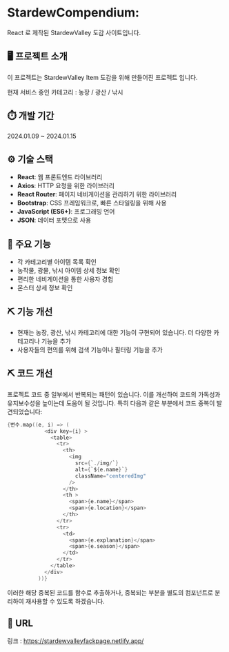 # StardewCompendium:
React 로 제작된 StardewValley 도감 사이트입니다.

## 🖥️ 프로젝트 소개
이 프로젝트는 StardewValley Item 도감을 위해 만들어진 프로젝트 입니다.

현재 서비스 중인 카테고리 : 농장 / 광산 / 낚시 

## ⏱️ 개발 기간
2024.01.09 ~ 2024.01.15

## ⚙️ 기술 스택
- **React**: 웹 프론트엔드 라이브러리
- **Axios**: HTTP 요청을 위한 라이브러리
- **React Router**: 페이지 네비게이션을 관리하기 위한 라이브러리
- **Bootstrap**: CSS 프레임워크로, 빠른 스타일링을 위해 사용
- **JavaScript (ES6+)**: 프로그래밍 언어
- **JSON**: 데이터 포맷으로 사용

## 🚀 주요 기능
- 각 카테고리별 아이템 목록 확인
- 농작물, 광물, 낚시 아이템 상세 정보 확인
- 편리한 네비게이션을 통한 사용자 경험
- 몬스터 상세 정보 확인 

## ⛏️ 기능 개선
- 현재는 농장, 광산, 낚시 카테고리에 대한 기능이 구현되어 있습니다. 더 다양한 카테고리나 기능을 추가
- 사용자들의 편의를 위해 검색 기능이나 필터링 기능을 추가


## ⛏️ 코드 개선

프로젝트 코드 중 일부에서 반복되는 패턴이 있습니다. 이를 개선하여 코드의 가독성과 유지보수성을 높이는데 도움이 될 것입니다. 특히 다음과 같은 부분에서 코드 중복이 발견되었습니다:
``` C
{변수.map((e, i) => (
            <div key={i} >
              <table>
                <tr>
                  <th>
                    <img
                      src={`./img/`}
                      alt={`${e.name}`}
                      className="centeredImg"
                    />
                  </th>
                  <th >
                    <span>{e.name}</span>
                    <span>{e.location}</span>
                  </th>
                </tr>
                <tr>
                  <td>
                    <span>{e.explanation}</span>
                    <span>{e.season}</span>
                  </td>
                </tr>
              </table>
            </div>
          ))}
```

이러한 해당 중복된 코드를 함수로 추출하거나, 중복되는 부분을 별도의 컴포넌트로 분리하여 재사용할 수 있도록 하겠습니다.

## 🔗 URL
링크 : <https://stardewvalleyfackpage.netlify.app/>

